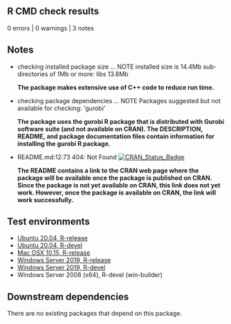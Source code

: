 ## R CMD check results

0 errors | 0 warnings | 3 notes

## Notes

* checking installed package size ... NOTE
  installed size is 14.4Mb
  sub-directories of 1Mb or more:
    libs  13.8Mb

    **The package makes extensive use of C++ code to reduce run time.**

* checking package dependencies ... NOTE
  Packages suggested but not available for checking: 'gurobi'

    **The package uses the gurobi R package that is distributed with Gurobi software suite (and not available on CRAN). The DESCRIPTION, README, and package documentation files contain information for installing the gurobi R package.**

* README.md:12:73 404: Not Found [![CRAN\_Status\_Badge](http://www.r-pkg.org/badges/version/surveyvoi)](https://CRAN.R-project.org/package=surveyvoi)

  **The README contains a link to the CRAN web page where the package will be available once the package is published on CRAN. Since the package is not yet available on CRAN, this link does not yet work. However, once the package is available on CRAN, the link will work successfully.**

## Test environments

* [Ubuntu 20.04, R-release](https://github.com/jeffreyhanson/surveyvoi/actions?query=workflow%3AUbuntu)
* [Ubuntu 20.04, R-devel](https://github.com/jeffreyhanson/surveyvoi/actions?query=workflow%3AUbuntu)
* [Mac OSX 10.15, R-release](https://github.com/jeffreyhanson/surveyvoi/actions?query=workflow%3A%22Mac+OSX%22)
* [Windows Server 2019, R-release](https://github.com/jeffreyhanson/surveyvoi/actions?query=workflow%3AWindows)
* [Windows Server 2019, R-devel](https://github.com/jeffreyhanson/surveyvoi/actions?query=workflow%3AWindows)
* Windows Server 2008 (x64), R-devel (win-builder)

## Downstream dependencies

There are no existing packages that depend on this package.
